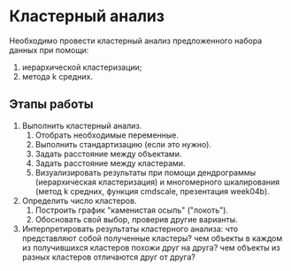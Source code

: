 Кластерный анализ
=================

Необходимо провести кластерный анализ предложенного набора данных при помощи:

1. иерархической кластеризации;
2. метода k средних.

Этапы работы
------------
1. Выполнить кластерный анализ.
	1. Отобрать необходимые переменные.
	2. Выполнить стандартизацию (если это нужно).
	3. Задать расстояние между объектами.
	4. Задать расстояние между кластерами.
	5. Визуализировать результаты при помощи дендрограммы (иерархическая кластеризация) и многомерного шкалирования (метод k средних, функция cmdscale, презентация week04b).
2. Определить число кластеров. 
	1. Построить график "каменистая осыпь" ("локоть").
	2. Обосновать свой выбор, проверив другие варианты.
3. Интерпретировать результаты кластерного анализа: что представляют собой полученные кластеры? чем объекты в каждом из получившихся кластеров похожи друг на друга? чем объекты из разных кластеров отличаются друг от друга?
